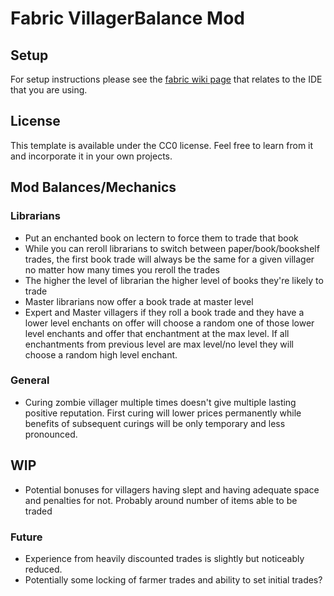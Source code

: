 # Fabric VillagerBalance Mod

## Setup

For setup instructions please see the [fabric wiki page](https://fabricmc.net/wiki/tutorial:setup) that relates to the IDE that you are using.

## License

This template is available under the CC0 license. Feel free to learn from it and incorporate it in your own projects.

## Mod Balances/Mechanics

### Librarians
- Put an enchanted book on lectern to force them to trade that book
- While you can reroll librarians to switch between paper/book/bookshelf trades, the first book trade will always be the same for a given villager no matter how many times you reroll the trades
- The higher the level of librarian the higher level of books they're likely to trade
- Master librarians now offer a book trade at master level
- Expert and Master villagers if they roll a book trade and they have a lower level enchants on offer will choose a random one of those lower level enchants and offer that enchantment at the max level. If all enchantments from previous level are max level/no level they will choose a random high level enchant.

### General
- Curing zombie villager multiple times doesn't give multiple lasting positive reputation. First curing will lower prices permanently while benefits of subsequent curings will be only temporary and less pronounced.

## WIP
- Potential bonuses for villagers having slept and having adequate space and penalties for not. Probably around number of items able to be traded


### Future
- Experience from heavily discounted trades is slightly but noticeably reduced.
- Potentially some locking of farmer trades and ability to set initial trades?
